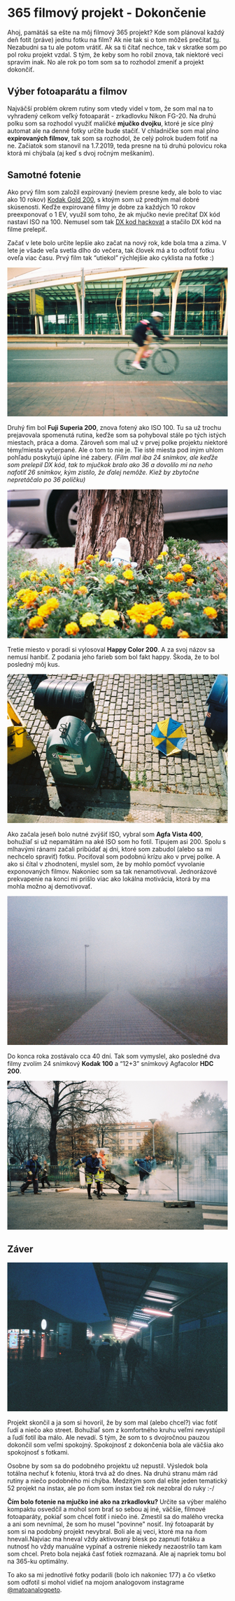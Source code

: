 
# 365 filmový projekt - Dokončenie

Ahoj, pamätáš sa ešte na môj filmový 365 projekt? Kde som plánoval každý deň fotit (práve) jednu fotku na film? Ak nie tak si o tom môžeš prečítať [tu](https://github.com/matopeto/fotimnafilm-articles/blob/08cebc414fc9238a65d14243ab5af6bdc047c3a2/365-project-cast-1-hodnotenie.md). Nezabudni sa tu ale potom vrátiť. Ak sa ti čítať nechce, tak v skratke som po pol roku projekt vzdal. S tým, že keby som ho robil znova, tak niektoré veci spravím inak. No ale rok po tom som sa to rozhodol zmeniť a projekt dokončiť.

## Výber fotoaparátu a filmov

Najväčší problém okrem rutiny som vtedy videl v tom, že som mal na to vyhradený celkom veľký fotoaparát - zrkadlovku Nikon FG-20. Na druhú polku som sa rozhodol využiť maličké **mjučko dvojku**, ktoré je síce plný automat ale na denné fotky určite bude stačiť. V chladničke som mal plno **expirovaných filmov**, tak som sa rozhodol, že celý polrok budem fotiť na ne. Začiatok som stanovil na 1.7.2019, teda presne na tú druhú polovicu roka ktorá mi chýbala (aj keď s dvoj ročným meškaním).

## Samotné fotenie

Ako prvý film som založil expirovaný (neviem presne kedy, ale bolo to viac ako 10 rokov) [Kodak Gold 200](https://fotimnafilm.sk/kodak-gold-200/), s ktoým som už predtým mal dobré skúsenosti. Keďže expirované filmy je dobre za každých 10 rokov preexponovať o 1 EV, využil som toho, že ak mjučko nevie prečítať DX kód nastaví ISO na 100. Nemusel som tak [DX kod hackovat](https://fotimnafilm.sk/ako-zmenit-dx-kod-na-kinofilme/) a stačilo DX kód na filme prelepiť. 

Začať v lete bolo určite lepšie ako začat na nový rok, kde bola tma a zima. V lete je všade veľa svetla dlho do večera, tak človek má a to odfotiť fotku oveľa viac času. Prvý film tak “utiekol” rýchlejšie ako cyklista na fotke :)

![](media/R1-06083-0014.JPG)

Druhý fim bol **Fuji Superia 200**, znova fotený ako ISO 100. Tu sa už trochu prejavovala spomenutá rutina, keďže som sa pohyboval stále po tých istých miestach, práca a doma. Zároveň som mal už v prvej polke projektu niektoré témy/miesta vyčerpané. Ale o tom to nie je. Tie isté miesta pod iným uhlom pohľadu poskytujú úplne iné zabery. _(Film mal iba 24 snímkov, ale keďže som prelepil DX kód, tak to mjučkok bralo ako 36 a dovolilo mi na neho nafotiť 26 snímkov, kým zistilo, že ďalej nemôže. Kiež by zbytočne nepretáčalo po 36 políčku)_

![](media/R1-06084-0000.JPG)

Tretie miesto v poradí si vylosoval **Happy Color 200**. A za svoj názov sa nemusí hanbiť. Z podania jeho farieb som bol fakt happy. Škoda, že to bol posledný môj kus.

![](media/R1-06087-0019.JPG)

Ako začala jeseň bolo nutné zvýšiť ISO, vybral som **Agfa Vista 400**, bohužiaľ si už nepamätám na aké ISO som ho fotil. Tipujem asi 200. Spolu s mlhavými ránami začali pribúdať aj dni, ktoré som zabudol (alebo sa mi nechcelo spraviť) fotku. Pociťoval som podobnú krízu ako v prvej polke. A ako si čítal v zhodnotení, myslel som, že by mohlo pomôcť vyvolanie exponovaných filmov. Nakoniec som sa tak nenamotivoval. Jednorázové prekvapenie na konci mi prišlo viac ako lokálna motivácia, ktorá by ma mohla možno aj demotivovať.

![](media/R1-06085-0019.JPG)

Do konca roka zostávalo cca 40 dní. Tak som vymyslel, ako posledné dva filmy zvolím 24 snímkový **Kodak 100** a “12+3” snímkový Agfacolor **HDC 200**. 

![](media/R1-06086-0007.JPG)

## Záver

![](media/R1-06082-0003.JPG)

Projekt skončil a ja som si hovoril, že by som mal (alebo chcel?) viac fotiť ľudí a niečo ako street. Bohužiaľ som z komfortného kruhu veľmi nevystúpil a ľudí fotil iba málo. Ale nevadí. S tým, že som to s dvojročnou pauzou dokončil som veľmi spokojný. Spokojnosť z dokončenia bola ale väčšia ako spokojnosť s fotkami.

Osobne by som sa do podobného projektu už nepustil. Výsledok bola totálna nechuť k foteniu, ktorá trvá až do dnes. Na druhú stranu mám rád rutiny a niečo podobného mi chýba. Medzitým som dal ešte jeden tematický 52 projekt na instax, ale po ňom som instax tiež rok nezobral do ruky :-/

**Čím bolo fotenie na mjučko iné ako na zrkadlovku?** Určite sa výber malého kompaktu osvedčil a mohol som brať so sebou aj iné, väčšie, filmové fotoaparáty, pokiaľ som chcel fotiť i niečo iné. Zmestil sa do malého vrecka a ani som nevnímal, že som ho musel "povinne" nosiť. Iný fotoaparát by som si na podobný projekt nevybral. Boli ale aj veci, ktoré ma na ňom hnevali.Najviac ma hneval vždy aktivovaný blesk po zapnutí fotáku a nutnosť ho vždy manuálne vypínať a ostrenie niekedy nezaostrilo tam kam som chcel. Preto bola nejaká časť fotiek rozmazaná. Ale aj napriek tomu bol na 365-ku optimálny.

To ako sa mi jednotlivé fotky podarili (bolo ich nakoniec 177) a čo všetko som odfotil si mohol vidieť na mojom analogovom instagrame [@matoanalogpeto](https://www.instagram.com/matoanalogpeto/).
